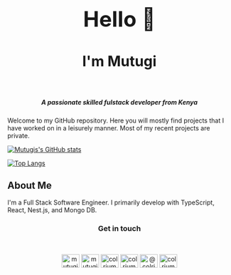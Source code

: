 <h1 align="center" style="font-size: 48px; border-bottom: 1px solid transparent;">Hello 👋</h1>
<h2 align="center" style="font-size: 32px; border-bottom: 1px solid transparent;">I'm Mutugi</h2>
<br>
<h5 align="center">A passionate skilled fulstack developer from Kenya</h5>

Welcome to my GitHub repository. Here you will mostly find projects that I have worked on in a leisurely manner. Most of my recent projects are private.

[![Mutugis's GitHub stats](https://github-readme-stats.vercel.app/api?username=colrium&show_icons=true&layout=compact&theme=dark)](https://github.com/colrium)

[![Top Langs](https://github-readme-stats.vercel.app/api/top-langs/?username=colrium&layout=compact&theme=dark)](https://github.com/colrium)


## About Me

I'm a Full Stack Software Engineer. I primarily develop with TypeScript, React, Nest.js, and Mongo DB.
<h3 align="center">Get in touch</h3>
<br>
<p align="center">
<a href="https://twitter.com/mutugiriungu" target="blank"><img align="center" src="https://raw.githubusercontent.com/rahuldkjain/github-profile-readme-generator/master/src/images/icons/Social/twitter.svg" alt="mutugiriungu" height="30" width="40" /></a>
<a href="https://linkedin.com/in/mutugiriungu" target="blank"><img align="center" src="https://raw.githubusercontent.com/rahuldkjain/github-profile-readme-generator/master/src/images/icons/Social/linked-in-alt.svg" alt="mutugiriungu" height="30" width="40" /></a>
<a href="https://stackoverflow.com/users/colrium" target="blank"><img align="center" src="https://raw.githubusercontent.com/rahuldkjain/github-profile-readme-generator/master/src/images/icons/Social/stack-overflow.svg" alt="colrium" height="30" width="40" /></a>
<a href="https://fb.com/colrium" target="blank"><img align="center" src="https://raw.githubusercontent.com/rahuldkjain/github-profile-readme-generator/master/src/images/icons/Social/facebook.svg" alt="colrium" height="30" width="40" /></a>
<a href="https://medium.com/@colrium" target="blank"><img align="center" src="https://raw.githubusercontent.com/rahuldkjain/github-profile-readme-generator/master/src/images/icons/Social/medium.svg" alt="@colrium" height="30" width="40" /></a>
<a href="https://discord.gg/colrium" target="blank"><img align="center" src="https://raw.githubusercontent.com/rahuldkjain/github-profile-readme-generator/master/src/images/icons/Social/discord.svg" alt="colrium" height="30" width="40" /></a>
</p>
